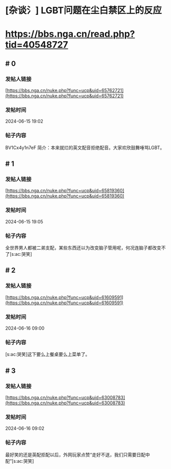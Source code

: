 # [杂谈氵] LGBT问题在尘白禁区上的反应
# https://bbs.nga.cn/read.php?tid=40548727

## \# 0
### 发帖人链接
[https://bbs.nga.cn/nuke.php?func=ucp&uid=65762721](https://bbs.nga.cn/nuke.php?func=ucp&uid=65762721)
### 发帖时间
2024-06-15 19:02
### 帖子内容
BV1Cx4y1n7eF
简介：本来就烂的英文配音拒绝配音。大家欢欣鼓舞唾骂LGBT。
## \# 1
### 发帖人链接
[https://bbs.nga.cn/nuke.php?func=ucp&uid=65819360](https://bbs.nga.cn/nuke.php?func=ucp&uid=65819360)
### 发帖时间
2024-06-15 19:05
### 帖子内容
全世界男人都被二弟支配，某些东西还以为改变脑子管用呢，何况连脑子都改变不了[s:ac:哭笑]
## \# 2
### 发帖人链接
[https://bbs.nga.cn/nuke.php?func=ucp&uid=61609591](https://bbs.nga.cn/nuke.php?func=ucp&uid=61609591)
### 发帖时间
2024-06-16 09:00
### 帖子内容
[s:ac:哭笑]这下要么上餐桌要么上菜单了。
## \# 3
### 发帖人链接
[https://bbs.nga.cn/nuke.php?func=ucp&uid=63008783](https://bbs.nga.cn/nuke.php?func=ucp&uid=63008783)
### 发帖时间
2024-06-16 09:02
### 帖子内容
最好笑的还是英配拒配以后，外网玩家点赞“走好不送，我们只需要日配中配”[s:ac:哭笑]
